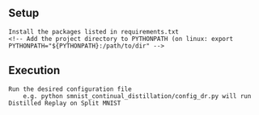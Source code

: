 ## Setup
    Install the packages listed in requirements.txt
    <!-- Add the project directory to PYTHONPATH (on linux: export PYTHONPATH="${PYTHONPATH}:/path/to/dir" -->

## Execution
    Run the desired configuration file
        e.g. python smnist_continual_distillation/config_dr.py will run Distilled Replay on Split MNIST
